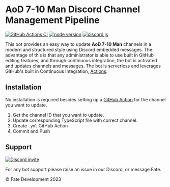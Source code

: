 # AoD 7-10 Man Discord Channel Management Pipeline

[![GitHub Actions CI](https://github.com/microsoft/TypeScript/workflows/CI/badge.svg)](https://github.com/nexaod/discord/actions)
[![node version](https://img.shields.io/badge/node-v16.14.2-green)](https://nodejs.org/en/download/current/)
[![discord js](https://img.shields.io/badge/discord.js-v14.5.0-blue)](https://discord.js.org/#/)

This bot provides an easy way to update **AoD 7-10 Man** channels in a modern and structured style using Discord embedded messages. The advantage of this is that any administrator is able to use built in GitHub editing features, and through continuous integration, the bot is activated and updates channels and messages. The bot is serverless and leverages GitHub's built in Continuous Integration, [Actions](https://github.com/features/actions).

## Installation

No installation is required besides setting up a [GitHub Action](https://github.com/features/actions) for the channel you want to update.

1. Get the channel ID that you want to update.
2. Update corresponding TypeScript file with correct channel.
3. Create `.yml` GitHub Action
4. Commit and Push

## Support

<a href="https://discord.gg/2rd8Vqe"><img src="https://discordapp.com/api/guilds/315710189762248705/widget.png?style=banner2" alt="Discord invite"></a>

For any bot support please raise an issue in our Discord, or message Fate.

© Fate Development 2023

